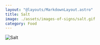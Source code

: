 ```yaml
---
layout: "@layouts/MarkdownLayout.astro"
title: Salt
image: ./assets/images-of-signs/salt.gif
category: Food
---
```


![Salt](@signs/salt.gif)
